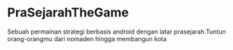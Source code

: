 # PraSejarahTheGame
Sebuah permainan strategi berbasis android dengan latar prasejarah.Tuntun orang-orangmu dari nomaden hingga membangun kota
